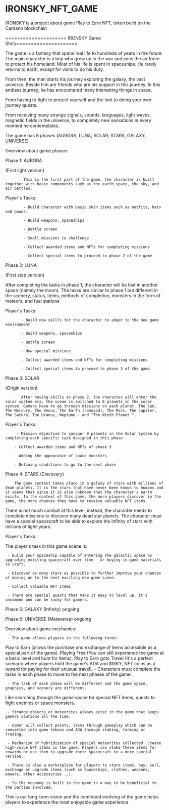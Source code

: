 # IRONSKY_NFT_GAME
IRONSKY is a project about game Play to Earn NFT, token build on the Cardano blockchain

===================== IRONSKY Game Story=====================

The game is a fantasy that spans real life to hundreds of years in the future. The main character is a boy who grew up in the war and joins the air force to protect his homeland. Most of his life is spent in spaceships. He rarely returns to earth, except for visits to do his duty.

 From then, the man starts his journey exploring the galaxy, the vast universe. Beside him are friends who are his support in this journey. In this endless journey, he has encountered many interesting things in space.

From having to fight to protect yourself and the loot to doing your own journey quests.

From receiving many strange signals, sounds, languages, light waves, magnetic fields in the universe, to completely new sensations in every moment he contemplates.

The game has 6 phases (AURORA, LUNA, SOLAR, STARS, GALAXY, UNIVERSE)

Overview about game phases:

Phase 1: AURORA

(First light version)

            This is the first part of the game, the character is built together with basic components such as the earth space, the sky, and air battles.

Player's Tasks:

            - Build character with basic skin items such as outfits, hats and power.

            - Build weapons, spaceships

            - Battle screen

            - Small missions to challenge

            - Collect awarded items and NFTs for completing missions

            - Collect special items to proceed to phase 2 of the game

 

Phase 2: LUNA

(First step version)

After completing the tasks in phase 1, the character will be lost in another space (namely the moon). The tasks are similar to phase 1 but different in the scenery, status, items, methods of completion, monsters in the form of meteors, and fuel stations

Player's Tasks:

           - Build new skills for the character to adapt to the new game environment

           - Build weapons, spaceships

           - Battle screen

           - New special missions

           - Collect awarded items and NFTs for completing missions

           - Collect special items to proceed to phase 3 of the game

Phase 3: SOLAR

(Origin version)

           After having skills in phase 2, the character will enter the solar system era, the scene is switched to 8 planets in the solar system. Gamers have to go through missions on each planet. The Sun, The Mercury, The Venus, The Earth (removed), The Mars, The Jupiter, The Saturn, The Uranus, Neptune - and "The Ninth Planet ".           

Player's Tasks:

         - Mission objective to conquer 9 planets in the Solar System by completing each specific task designed in this phase

        - Collect awarded items and NFTs of phase 3

        - Adding the appearance of space monsters

        - Defining conditions to go to the next phase

 

Phase 4: STARS (Discovery) 

        The game context takes place in a galaxy of stars with millions of dead planets. It is the stars that have never been known to humans and it seems that since it is also unknown that the character's earth exists. In the context of this game, the more players discover in the game, the more chances they have to receive valuable NFT items. 

There is not much combat at this level, instead, the character needs to complete missions to discover many dead star planets. The character must have a special spacecraft to be able to explore the infinity of stars with millions of light-years.

Player's Tasks:

The player's task in this game scene is:

     - Build your spaceship capable of entering the galactic space by upgrading existing spacecraft over time   or buying in-game materials to craft. 

     - Discover as many stars as possible to further improve your chances of moving on to the next exciting new game scene. 

     - Collect valuable NFT items 

     - There are special quests that make it easy to level up, it's uncommon and can be lucky for gamers.

 

Phase 5: GALAXY (Infinity) ongoing

Phase 6: UNIVERSE (Metaverse) ongoing

 

Overview about game mechanics:

     - The game allows players in the following forms:

Play to Earn (allows the purchase and exchange of items accessible as a special part of the game).
Playing Free
(You can still experience the game at a basic level and hunt for items).
Play to Earn goto Travel
(It's a perfect scenario where players hold the game's ADA and $ISKY, NFT coins as a reward for paying for their unusual travel).
     - Characters must complete the tasks in each phase to move to the next phases of the game.

     - The task of each phase will be different and the game space, graphics, and scenery are different. 

Like searching through the game space for special NFT items, quests to fight enemies or space monsters.

     - Strange objects or meteorites always exist in the game that keeps gamers cautious all the time.

     - Gamer will collect points, items through gameplay which can be converted into game tokens and ADA through staking, farming or trading.

     - Mechanism of hybridization of special meteorites collected. Create high-value NFT items in the game. Players can stake these items for rewards or use them to upgrade their spacecraft to a more special version.

     - There is also a marketplace for players to store items, buy, sell, exchange or upgrade items (such as Spaceships, clothes, weapons, powers, other accessories ..).

     - So the economy is built in the game in a way to be beneficial to the parties involved.

This is our long-term vision and the continued evolving of the game helps players to experience the most enjoyable game experience.


